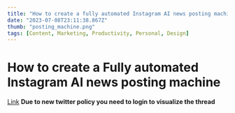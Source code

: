 ```yaml
---
title: "How to create a fully automated Instagram AI news posting machine"
date: "2023-07-08T23:11:38.867Z"
thumb: "posting_machine.png"
tags: [Content, Marketing, Productivity, Personal, Design]
---
```


# How to create a Fully automated Instagram AI news posting machine

[Link](https://twitter.com/nickismeta/status/1674804563755380738)
**Due to new twitter policy you need to login to visualize the thread**
